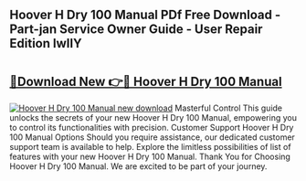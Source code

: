 ## Hoover H Dry 100 Manual PDf Free Download - Part-jan Service Owner Guide - User Repair Edition lwIIY

# <h2><a href="http://cf18059.oget.top/?id=Hoover+H+Dry+100+Manual">🔗Download New 👉🔴 Hoover H Dry 100 Manual</a></h2>

[![Hoover H Dry 100 Manual new download](https://i.imgur.com/5g1atiW.png)](http://cf18059.oget.top/?id=Hoover+H+Dry+100+Manual)
Masterful Control This guide unlocks the secrets of your new Hoover H Dry 100 Manual, empowering you to control its functionalities with precision. Customer Support Hoover H Dry 100 Manual Options Should you require assistance, our dedicated customer support team is available to help. Explore the limitless possibilities of list of features with your new Hoover H Dry 100 Manual. Thank You for Choosing Hoover H Dry 100 Manual. We are excited to be part of your journey.
